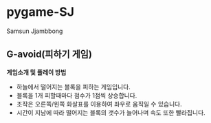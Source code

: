 # pygame-SJ
Samsun Jjambbong

## G-avoid(피하기 게임)

**게임소개 및 플레이 방법**
- 하늘에서 떨어지는 블록을 피하는 게임입니다.
- 블록을 1개 피할때마다 점수가 1점씩 상승합니다.
- 조작은 오른쪽/왼쪽 화살표를 이용하여 좌우로 움직일 수 있습니다.
- 시간이 지남에 따라 떨어지는 블록의 갯수가 늘어나며 속도 또한 빨라집니다.

